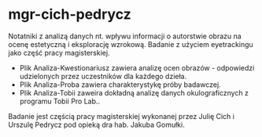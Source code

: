 # mgr-cich-pedrycz
Notatniki z analizą danych nt. wpływu informacji o autorstwie obrazu na ocenę estetyczną i eksplorację wzrokową. Badanie z użyciem eyetrackingu jako część pracy magisterskiej.

- Plik Analiza-Kwestionariusz zawiera analizę ocen obrazów - odpowiedzi udzielonych przez uczestników dla każdego dzieła.
- Plik Analiza-Proba zawiera charakterystykę próby badawczej.
- Plik Analiza-Tobii zaweira dokładną analizę danych okulograficznych z programu Tobii Pro Lab..

Badanie jest częścią pracy magisterskiej wykonanej przez Julię Cich i Urszulę Pedrycz pod opieką dra hab. Jakuba Gomułki.
